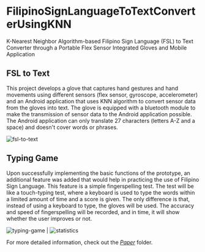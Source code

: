 # FilipinoSignLanguageToTextConverterUsingKNN
K-Nearest Neighbor Algorithm-based Filipino Sign Language (FSL) to Text Converter through a Portable Flex Sensor Integrated Gloves and Mobile Application

## FSL to Text 
This project develops a glove that captures hand gestures and hand movements using different sensors (flex sensor, gyroscope, accelerometer) and an Android application that uses KNN algorithm to convert sensor data from the gloves into text. The glove is equipped with a bluetooth module to make the transmission of sensor data to the Android application possible. The Android application can only translate 27 characters (letters A-Z and a space) and doesn't cover words or phrases.

![fsl-to-text](https://drive.google.com/uc?export=view&id=1JuUvFpgosPHrXR9oXwamkt5UbH66NYYt)

## Typing Game
Upon successfully implementing the basic functions of the prototype, an additional feature was added that would help in practicing the use of Filipino Sign Language. This feature is a simple fingerspelling test. The test will be like a touch-typing test, where a keyboard is used to type the words within a limited amount of time and a score is given. The only difference is that, instead of using a keyboard to type, the gloves will be used. The accuracy and speed of fingerspelling will be recorded, and in time, it will show whether the user improves or not.

![typing-game](https://drive.google.com/uc?export=view&id=1cjByZlytUxK06cdIB4rYw1jHOXWq2eEK) | ![statistics](https://drive.google.com/uc?export=view&id=1cg8Tmr0L00VWmH1tMVTmJ2UI2xovaHaM)

For more detailed information, check out the [_*Paper*_](https://github.com/jvgcalites/FilipinoSignLanguageToTextConverterUsingKNN/tree/master/Paper) folder.

